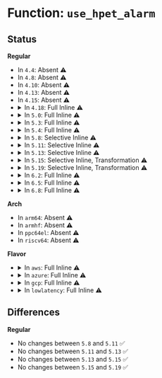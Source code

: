 # Function: <code>use_hpet_alarm</code>

## Status
<b>Regular</b>
<ul>
<li>
In <code>4.4</code>: Absent ⚠️
</li>
<li>
In <code>4.8</code>: Absent ⚠️
</li>
<li>
In <code>4.10</code>: Absent ⚠️
</li>
<li>
In <code>4.13</code>: Absent ⚠️
</li>
<li>
In <code>4.15</code>: Absent ⚠️
</li>
<li>
<details>
<summary>In <code>4.18</code>: Full Inline ⚠️</summary>

**Collision:** Unique Static

**Inline:** Full

**Transformation:** False

**Instances:**

```
In drivers/rtc/rtc-cmos.c (ffffffff817d1b72)
Location: drivers/rtc/rtc-cmos.c:170
Inline: True
Inline callers:
  - drivers/rtc/rtc-cmos.c:cmos_resume
  - drivers/rtc/rtc-cmos.c:cmos_resume
  - drivers/rtc/rtc-cmos.c:cmos_resume
  - drivers/rtc/rtc-cmos.c:cmos_suspend
  - drivers/rtc/rtc-cmos.c:cmos_do_remove
  - drivers/rtc/rtc-cmos.c:cmos_do_probe
  - drivers/rtc/rtc-cmos.c:cmos_do_probe
  - drivers/rtc/rtc-cmos.c:cmos_do_probe
  - drivers/rtc/rtc-cmos.c:cmos_do_probe
  - drivers/rtc/rtc-cmos.c:cmos_interrupt
  - drivers/rtc/rtc-cmos.c:cmos_interrupt
  - drivers/rtc/rtc-cmos.c:cmos_procfs
  - drivers/rtc/rtc-cmos.c:cmos_set_alarm
  - drivers/rtc/rtc-cmos.c:cmos_irq_disable
  - drivers/rtc/rtc-cmos.c:cmos_checkintr
```
</details>
</li>
<li>
<details>
<summary>In <code>5.0</code>: Full Inline ⚠️</summary>

**Collision:** Unique Static

**Inline:** Full

**Transformation:** False

**Instances:**

```
In drivers/rtc/rtc-cmos.c (ffffffff817f8cc4)
Location: drivers/rtc/rtc-cmos.c:183
Inline: True
Inline callers:
  - drivers/rtc/rtc-cmos.c:cmos_resume
  - drivers/rtc/rtc-cmos.c:cmos_resume
  - drivers/rtc/rtc-cmos.c:cmos_resume
  - drivers/rtc/rtc-cmos.c:cmos_resume
  - drivers/rtc/rtc-cmos.c:cmos_resume
  - drivers/rtc/rtc-cmos.c:cmos_resume
  - drivers/rtc/rtc-cmos.c:cmos_suspend
  - drivers/rtc/rtc-cmos.c:cmos_suspend
  - drivers/rtc/rtc-cmos.c:cmos_do_remove
  - drivers/rtc/rtc-cmos.c:cmos_do_remove
  - drivers/rtc/rtc-cmos.c:cmos_do_probe
  - drivers/rtc/rtc-cmos.c:cmos_do_probe
  - drivers/rtc/rtc-cmos.c:cmos_do_probe
  - drivers/rtc/rtc-cmos.c:cmos_do_probe
  - drivers/rtc/rtc-cmos.c:cmos_do_probe
  - drivers/rtc/rtc-cmos.c:cmos_do_probe
  - drivers/rtc/rtc-cmos.c:cmos_do_probe
  - drivers/rtc/rtc-cmos.c:cmos_do_probe
  - drivers/rtc/rtc-cmos.c:cmos_interrupt
  - drivers/rtc/rtc-cmos.c:cmos_interrupt
  - drivers/rtc/rtc-cmos.c:cmos_interrupt
  - drivers/rtc/rtc-cmos.c:cmos_interrupt
  - drivers/rtc/rtc-cmos.c:cmos_procfs
  - drivers/rtc/rtc-cmos.c:cmos_procfs
  - drivers/rtc/rtc-cmos.c:cmos_set_alarm
  - drivers/rtc/rtc-cmos.c:cmos_set_alarm
  - drivers/rtc/rtc-cmos.c:cmos_irq_disable
  - drivers/rtc/rtc-cmos.c:cmos_irq_disable
  - drivers/rtc/rtc-cmos.c:cmos_checkintr
  - drivers/rtc/rtc-cmos.c:cmos_checkintr
```
</details>
</li>
<li>
<details>
<summary>In <code>5.3</code>: Full Inline ⚠️</summary>

**Collision:** Unique Static

**Inline:** Full

**Transformation:** False

**Instances:**

```
In drivers/rtc/rtc-cmos.c (ffffffff818398da)
Location: drivers/rtc/rtc-cmos.c:179
Inline: True
Inline callers:
  - drivers/rtc/rtc-cmos.c:cmos_resume
  - drivers/rtc/rtc-cmos.c:cmos_resume
  - drivers/rtc/rtc-cmos.c:cmos_resume
  - drivers/rtc/rtc-cmos.c:cmos_resume
  - drivers/rtc/rtc-cmos.c:cmos_resume
  - drivers/rtc/rtc-cmos.c:cmos_resume
  - drivers/rtc/rtc-cmos.c:cmos_suspend
  - drivers/rtc/rtc-cmos.c:cmos_suspend
  - drivers/rtc/rtc-cmos.c:cmos_do_remove
  - drivers/rtc/rtc-cmos.c:cmos_do_remove
  - drivers/rtc/rtc-cmos.c:cmos_do_probe
  - drivers/rtc/rtc-cmos.c:cmos_do_probe
  - drivers/rtc/rtc-cmos.c:cmos_do_probe
  - drivers/rtc/rtc-cmos.c:cmos_do_probe
  - drivers/rtc/rtc-cmos.c:cmos_do_probe
  - drivers/rtc/rtc-cmos.c:cmos_do_probe
  - drivers/rtc/rtc-cmos.c:cmos_do_probe
  - drivers/rtc/rtc-cmos.c:cmos_do_probe
  - drivers/rtc/rtc-cmos.c:cmos_interrupt
  - drivers/rtc/rtc-cmos.c:cmos_interrupt
  - drivers/rtc/rtc-cmos.c:cmos_interrupt
  - drivers/rtc/rtc-cmos.c:cmos_interrupt
  - drivers/rtc/rtc-cmos.c:cmos_procfs
  - drivers/rtc/rtc-cmos.c:cmos_procfs
  - drivers/rtc/rtc-cmos.c:cmos_set_alarm
  - drivers/rtc/rtc-cmos.c:cmos_set_alarm
  - drivers/rtc/rtc-cmos.c:cmos_irq_disable
  - drivers/rtc/rtc-cmos.c:cmos_irq_disable
  - drivers/rtc/rtc-cmos.c:cmos_checkintr
  - drivers/rtc/rtc-cmos.c:cmos_checkintr
```
</details>
</li>
<li>
<details>
<summary>In <code>5.4</code>: Full Inline ⚠️</summary>

**Collision:** Unique Static

**Inline:** Full

**Transformation:** False

**Instances:**

```
In drivers/rtc/rtc-cmos.c (ffffffff8186b24a)
Location: drivers/rtc/rtc-cmos.c:179
Inline: True
Inline callers:
  - drivers/rtc/rtc-cmos.c:cmos_resume
  - drivers/rtc/rtc-cmos.c:cmos_resume
  - drivers/rtc/rtc-cmos.c:cmos_resume
  - drivers/rtc/rtc-cmos.c:cmos_resume
  - drivers/rtc/rtc-cmos.c:cmos_resume
  - drivers/rtc/rtc-cmos.c:cmos_resume
  - drivers/rtc/rtc-cmos.c:cmos_suspend
  - drivers/rtc/rtc-cmos.c:cmos_suspend
  - drivers/rtc/rtc-cmos.c:cmos_do_remove
  - drivers/rtc/rtc-cmos.c:cmos_do_remove
  - drivers/rtc/rtc-cmos.c:cmos_do_probe
  - drivers/rtc/rtc-cmos.c:cmos_do_probe
  - drivers/rtc/rtc-cmos.c:cmos_do_probe
  - drivers/rtc/rtc-cmos.c:cmos_do_probe
  - drivers/rtc/rtc-cmos.c:cmos_do_probe
  - drivers/rtc/rtc-cmos.c:cmos_do_probe
  - drivers/rtc/rtc-cmos.c:cmos_do_probe
  - drivers/rtc/rtc-cmos.c:cmos_do_probe
  - drivers/rtc/rtc-cmos.c:cmos_interrupt
  - drivers/rtc/rtc-cmos.c:cmos_interrupt
  - drivers/rtc/rtc-cmos.c:cmos_interrupt
  - drivers/rtc/rtc-cmos.c:cmos_interrupt
  - drivers/rtc/rtc-cmos.c:cmos_procfs
  - drivers/rtc/rtc-cmos.c:cmos_procfs
  - drivers/rtc/rtc-cmos.c:cmos_set_alarm
  - drivers/rtc/rtc-cmos.c:cmos_set_alarm
  - drivers/rtc/rtc-cmos.c:cmos_irq_disable
  - drivers/rtc/rtc-cmos.c:cmos_irq_disable
  - drivers/rtc/rtc-cmos.c:cmos_checkintr
  - drivers/rtc/rtc-cmos.c:cmos_checkintr
```
</details>
</li>
<li>
<details>
<summary>In <code>5.8</code>: Selective Inline ⚠️</summary>

```c
int use_hpet_alarm();
```

**Collision:** Unique Static

**Inline:** Selective

**Transformation:** False

**Instances:**

```
In drivers/rtc/rtc-cmos.c (ffffffff8193ef62)
Location: drivers/rtc/rtc-cmos.c:179
Inline: True
Inline callers:
  - drivers/rtc/rtc-cmos.c:cmos_resume
  - drivers/rtc/rtc-cmos.c:cmos_resume
  - drivers/rtc/rtc-cmos.c:cmos_resume
  - drivers/rtc/rtc-cmos.c:cmos_resume
  - drivers/rtc/rtc-cmos.c:cmos_resume
  - drivers/rtc/rtc-cmos.c:cmos_resume
  - drivers/rtc/rtc-cmos.c:cmos_suspend
  - drivers/rtc/rtc-cmos.c:cmos_suspend
  - drivers/rtc/rtc-cmos.c:cmos_do_probe
  - drivers/rtc/rtc-cmos.c:cmos_do_probe
  - drivers/rtc/rtc-cmos.c:cmos_do_probe
  - drivers/rtc/rtc-cmos.c:cmos_do_probe
  - drivers/rtc/rtc-cmos.c:cmos_do_probe
  - drivers/rtc/rtc-cmos.c:cmos_do_probe
  - drivers/rtc/rtc-cmos.c:cmos_interrupt
  - drivers/rtc/rtc-cmos.c:cmos_interrupt
  - drivers/rtc/rtc-cmos.c:cmos_interrupt
  - drivers/rtc/rtc-cmos.c:cmos_interrupt
  - drivers/rtc/rtc-cmos.c:cmos_procfs
  - drivers/rtc/rtc-cmos.c:cmos_procfs
  - drivers/rtc/rtc-cmos.c:cmos_set_alarm
  - drivers/rtc/rtc-cmos.c:cmos_set_alarm
  - drivers/rtc/rtc-cmos.c:cmos_irq_disable
  - drivers/rtc/rtc-cmos.c:cmos_irq_disable
  - drivers/rtc/rtc-cmos.c:cmos_checkintr
  - drivers/rtc/rtc-cmos.c:cmos_checkintr
Direct callers:
  - drivers/rtc/rtc-cmos.c:cmos_do_probe
```
**Symbols:**

```
ffffffff8193db60-ffffffff8193db7c: use_hpet_alarm (STB_LOCAL)
```
</details>
</li>
<li>
<details>
<summary>In <code>5.11</code>: Selective Inline ⚠️</summary>

```c
int use_hpet_alarm();
```

**Collision:** Unique Static

**Inline:** Selective

**Transformation:** False

**Instances:**

```
In drivers/rtc/rtc-cmos.c (ffffffff81944af2)
Location: drivers/rtc/rtc-cmos.c:179
Inline: True
Inline callers:
  - drivers/rtc/rtc-cmos.c:cmos_resume
  - drivers/rtc/rtc-cmos.c:cmos_resume
  - drivers/rtc/rtc-cmos.c:cmos_resume
  - drivers/rtc/rtc-cmos.c:cmos_resume
  - drivers/rtc/rtc-cmos.c:cmos_resume
  - drivers/rtc/rtc-cmos.c:cmos_resume
  - drivers/rtc/rtc-cmos.c:cmos_suspend
  - drivers/rtc/rtc-cmos.c:cmos_suspend
  - drivers/rtc/rtc-cmos.c:cmos_do_probe
  - drivers/rtc/rtc-cmos.c:cmos_do_probe
  - drivers/rtc/rtc-cmos.c:cmos_do_probe
  - drivers/rtc/rtc-cmos.c:cmos_do_probe
  - drivers/rtc/rtc-cmos.c:cmos_do_probe
  - drivers/rtc/rtc-cmos.c:cmos_do_probe
  - drivers/rtc/rtc-cmos.c:cmos_interrupt
  - drivers/rtc/rtc-cmos.c:cmos_interrupt
  - drivers/rtc/rtc-cmos.c:cmos_interrupt
  - drivers/rtc/rtc-cmos.c:cmos_interrupt
  - drivers/rtc/rtc-cmos.c:cmos_procfs
  - drivers/rtc/rtc-cmos.c:cmos_procfs
  - drivers/rtc/rtc-cmos.c:cmos_set_alarm
  - drivers/rtc/rtc-cmos.c:cmos_set_alarm
  - drivers/rtc/rtc-cmos.c:cmos_irq_disable
  - drivers/rtc/rtc-cmos.c:cmos_irq_disable
  - drivers/rtc/rtc-cmos.c:cmos_checkintr
  - drivers/rtc/rtc-cmos.c:cmos_checkintr
Direct callers:
  - drivers/rtc/rtc-cmos.c:cmos_do_probe
```
**Symbols:**

```
ffffffff81943be0-ffffffff81943bfc: use_hpet_alarm (STB_LOCAL)
```
</details>
</li>
<li>
<details>
<summary>In <code>5.13</code>: Selective Inline ⚠️</summary>

```c
int use_hpet_alarm();
```

**Collision:** Unique Static

**Inline:** Selective

**Transformation:** False

**Instances:**

```
In drivers/rtc/rtc-cmos.c (ffffffff819282b5)
Location: drivers/rtc/rtc-cmos.c:179
Inline: True
Inline callers:
  - drivers/rtc/rtc-cmos.c:cmos_resume
  - drivers/rtc/rtc-cmos.c:cmos_resume
  - drivers/rtc/rtc-cmos.c:cmos_resume
  - drivers/rtc/rtc-cmos.c:cmos_resume
  - drivers/rtc/rtc-cmos.c:cmos_resume
  - drivers/rtc/rtc-cmos.c:cmos_resume
  - drivers/rtc/rtc-cmos.c:cmos_suspend
  - drivers/rtc/rtc-cmos.c:cmos_suspend
  - drivers/rtc/rtc-cmos.c:cmos_do_probe
  - drivers/rtc/rtc-cmos.c:cmos_do_probe
  - drivers/rtc/rtc-cmos.c:cmos_do_probe
  - drivers/rtc/rtc-cmos.c:cmos_do_probe
  - drivers/rtc/rtc-cmos.c:cmos_do_probe
  - drivers/rtc/rtc-cmos.c:cmos_do_probe
  - drivers/rtc/rtc-cmos.c:cmos_interrupt
  - drivers/rtc/rtc-cmos.c:cmos_interrupt
  - drivers/rtc/rtc-cmos.c:cmos_interrupt
  - drivers/rtc/rtc-cmos.c:cmos_interrupt
  - drivers/rtc/rtc-cmos.c:cmos_procfs
  - drivers/rtc/rtc-cmos.c:cmos_procfs
  - drivers/rtc/rtc-cmos.c:cmos_set_alarm
  - drivers/rtc/rtc-cmos.c:cmos_set_alarm
  - drivers/rtc/rtc-cmos.c:cmos_irq_disable
  - drivers/rtc/rtc-cmos.c:cmos_irq_disable
  - drivers/rtc/rtc-cmos.c:cmos_checkintr
  - drivers/rtc/rtc-cmos.c:cmos_checkintr
Direct callers:
  - drivers/rtc/rtc-cmos.c:cmos_do_probe
```
**Symbols:**

```
ffffffff81927410-ffffffff8192742c: use_hpet_alarm (STB_LOCAL)
```
</details>
</li>
<li>
<details>
<summary>In <code>5.15</code>: Selective Inline, Transformation ⚠️</summary>

```c
int use_hpet_alarm();
```

**Collision:** Unique Static

**Inline:** Selective

**Transformation:** True

**Instances:**

```
In drivers/rtc/rtc-cmos.c (ffffffff819cba6b)
Location: drivers/rtc/rtc-cmos.c:179
Inline: True
Inline callers:
  - drivers/rtc/rtc-cmos.c:cmos_resume
  - drivers/rtc/rtc-cmos.c:cmos_resume
  - drivers/rtc/rtc-cmos.c:cmos_resume
  - drivers/rtc/rtc-cmos.c:cmos_resume
  - drivers/rtc/rtc-cmos.c:cmos_resume
  - drivers/rtc/rtc-cmos.c:cmos_resume
  - drivers/rtc/rtc-cmos.c:cmos_suspend
  - drivers/rtc/rtc-cmos.c:cmos_suspend
  - drivers/rtc/rtc-cmos.c:cmos_do_probe
  - drivers/rtc/rtc-cmos.c:cmos_do_probe
  - drivers/rtc/rtc-cmos.c:cmos_do_probe
  - drivers/rtc/rtc-cmos.c:cmos_do_probe
  - drivers/rtc/rtc-cmos.c:cmos_do_probe
  - drivers/rtc/rtc-cmos.c:cmos_do_probe
  - drivers/rtc/rtc-cmos.c:cmos_interrupt
  - drivers/rtc/rtc-cmos.c:cmos_interrupt
  - drivers/rtc/rtc-cmos.c:cmos_interrupt
  - drivers/rtc/rtc-cmos.c:cmos_interrupt
  - drivers/rtc/rtc-cmos.c:cmos_procfs
  - drivers/rtc/rtc-cmos.c:cmos_procfs
  - drivers/rtc/rtc-cmos.c:cmos_set_alarm
  - drivers/rtc/rtc-cmos.c:cmos_set_alarm
  - drivers/rtc/rtc-cmos.c:cmos_irq_disable
  - drivers/rtc/rtc-cmos.c:cmos_irq_disable
  - drivers/rtc/rtc-cmos.c:cmos_checkintr
  - drivers/rtc/rtc-cmos.c:cmos_checkintr
Direct callers:
  - drivers/rtc/rtc-cmos.c:cmos_do_probe
```
**Symbols:**

```
ffffffff819ca320-ffffffff819ca34d: use_hpet_alarm (STB_LOCAL)
ffffffff81d251b7-ffffffff81d251d2: use_hpet_alarm.cold (STB_LOCAL)
```
</details>
</li>
<li>
<details>
<summary>In <code>5.19</code>: Selective Inline, Transformation ⚠️</summary>

```c
int use_hpet_alarm();
```

**Collision:** Unique Static

**Inline:** Selective

**Transformation:** True

**Instances:**

```
In drivers/rtc/rtc-cmos.c (ffffffff81b2d2d9)
Location: drivers/rtc/rtc-cmos.c:179
Inline: True
Inline callers:
  - drivers/rtc/rtc-cmos.c:cmos_resume
  - drivers/rtc/rtc-cmos.c:cmos_resume
  - drivers/rtc/rtc-cmos.c:cmos_resume
  - drivers/rtc/rtc-cmos.c:cmos_suspend
  - drivers/rtc/rtc-cmos.c:cmos_do_probe
  - drivers/rtc/rtc-cmos.c:cmos_do_probe
  - drivers/rtc/rtc-cmos.c:cmos_do_probe
  - drivers/rtc/rtc-cmos.c:cmos_interrupt
  - drivers/rtc/rtc-cmos.c:cmos_interrupt
  - drivers/rtc/rtc-cmos.c:cmos_procfs
  - drivers/rtc/rtc-cmos.c:cmos_set_alarm_callback
  - drivers/rtc/rtc-cmos.c:cmos_irq_disable
  - drivers/rtc/rtc-cmos.c:cmos_checkintr
Direct callers:
  - drivers/rtc/rtc-cmos.c:cmos_do_probe
```
**Symbols:**

```
ffffffff81b2c040-ffffffff81b2c07d: use_hpet_alarm (STB_LOCAL)
ffffffff81ef0fec-ffffffff81ef1007: use_hpet_alarm.cold (STB_LOCAL)
```
</details>
</li>
<li>
<details>
<summary>In <code>6.2</code>: Full Inline ⚠️</summary>

**Collision:** Unique Static

**Inline:** Full

**Transformation:** False

**Instances:**

```
In drivers/rtc/rtc-cmos.c (ffffffff81cc0bb9)
Location: drivers/rtc/rtc-cmos.c:179
Inline: True
Inline callers:
  - drivers/rtc/rtc-cmos.c:cmos_resume
  - drivers/rtc/rtc-cmos.c:cmos_resume
  - drivers/rtc/rtc-cmos.c:cmos_resume
  - drivers/rtc/rtc-cmos.c:cmos_suspend
  - drivers/rtc/rtc-cmos.c:cmos_do_remove
  - drivers/rtc/rtc-cmos.c:cmos_do_probe
  - drivers/rtc/rtc-cmos.c:cmos_do_probe
  - drivers/rtc/rtc-cmos.c:cmos_do_probe
  - drivers/rtc/rtc-cmos.c:cmos_do_probe
  - drivers/rtc/rtc-cmos.c:cmos_interrupt
  - drivers/rtc/rtc-cmos.c:cmos_interrupt
  - drivers/rtc/rtc-cmos.c:cmos_procfs
  - drivers/rtc/rtc-cmos.c:cmos_set_alarm_callback
  - drivers/rtc/rtc-cmos.c:cmos_irq_disable
  - drivers/rtc/rtc-cmos.c:cmos_checkintr
```
</details>
</li>
<li>
<details>
<summary>In <code>6.5</code>: Full Inline ⚠️</summary>

**Collision:** Unique Static

**Inline:** Full

**Transformation:** False

**Instances:**

```
In drivers/rtc/rtc-cmos.c (ffffffff81d2858a)
Location: drivers/rtc/rtc-cmos.c:179
Inline: True
Inline callers:
  - drivers/rtc/rtc-cmos.c:cmos_resume
  - drivers/rtc/rtc-cmos.c:cmos_resume
  - drivers/rtc/rtc-cmos.c:cmos_resume
  - drivers/rtc/rtc-cmos.c:cmos_suspend
  - drivers/rtc/rtc-cmos.c:cmos_do_remove
  - drivers/rtc/rtc-cmos.c:cmos_do_probe
  - drivers/rtc/rtc-cmos.c:cmos_do_probe
  - drivers/rtc/rtc-cmos.c:cmos_do_probe
  - drivers/rtc/rtc-cmos.c:cmos_do_probe
  - drivers/rtc/rtc-cmos.c:cmos_interrupt
  - drivers/rtc/rtc-cmos.c:cmos_interrupt
  - drivers/rtc/rtc-cmos.c:cmos_procfs
  - drivers/rtc/rtc-cmos.c:cmos_set_alarm_callback
  - drivers/rtc/rtc-cmos.c:cmos_irq_disable
  - drivers/rtc/rtc-cmos.c:cmos_checkintr
```
</details>
</li>
<li>
<details>
<summary>In <code>6.8</code>: Full Inline ⚠️</summary>

**Collision:** Unique Static

**Inline:** Full

**Transformation:** False

**Instances:**

```
In drivers/rtc/rtc-cmos.c (ffffffff81dde3aa)
Location: drivers/rtc/rtc-cmos.c:179
Inline: True
Inline callers:
  - drivers/rtc/rtc-cmos.c:cmos_resume
  - drivers/rtc/rtc-cmos.c:cmos_resume
  - drivers/rtc/rtc-cmos.c:cmos_resume
  - drivers/rtc/rtc-cmos.c:cmos_suspend
  - drivers/rtc/rtc-cmos.c:cmos_do_remove
  - drivers/rtc/rtc-cmos.c:cmos_do_probe
  - drivers/rtc/rtc-cmos.c:cmos_do_probe
  - drivers/rtc/rtc-cmos.c:cmos_do_probe
  - drivers/rtc/rtc-cmos.c:cmos_do_probe
  - drivers/rtc/rtc-cmos.c:cmos_interrupt
  - drivers/rtc/rtc-cmos.c:cmos_interrupt
  - drivers/rtc/rtc-cmos.c:cmos_procfs
  - drivers/rtc/rtc-cmos.c:cmos_set_alarm_callback
  - drivers/rtc/rtc-cmos.c:cmos_irq_disable
  - drivers/rtc/rtc-cmos.c:cmos_checkintr
```
</details>
</li>
</ul>
<b>Arch</b>
<ul>
<li>
In <code>arm64</code>: Absent ⚠️
</li>
<li>
In <code>armhf</code>: Absent ⚠️
</li>
<li>
In <code>ppc64el</code>: Absent ⚠️
</li>
<li>
In <code>riscv64</code>: Absent ⚠️
</li>
</ul>
<b>Flavor</b>
<ul>
<li>
<details>
<summary>In <code>aws</code>: Full Inline ⚠️</summary>

**Collision:** Unique Static

**Inline:** Full

**Transformation:** False

**Instances:**

```
In drivers/rtc/rtc-cmos.c (ffffffff8181defa)
Location: drivers/rtc/rtc-cmos.c:179
Inline: True
Inline callers:
  - drivers/rtc/rtc-cmos.c:cmos_resume
  - drivers/rtc/rtc-cmos.c:cmos_resume
  - drivers/rtc/rtc-cmos.c:cmos_resume
  - drivers/rtc/rtc-cmos.c:cmos_resume
  - drivers/rtc/rtc-cmos.c:cmos_resume
  - drivers/rtc/rtc-cmos.c:cmos_resume
  - drivers/rtc/rtc-cmos.c:cmos_suspend
  - drivers/rtc/rtc-cmos.c:cmos_suspend
  - drivers/rtc/rtc-cmos.c:cmos_do_remove
  - drivers/rtc/rtc-cmos.c:cmos_do_remove
  - drivers/rtc/rtc-cmos.c:cmos_do_probe
  - drivers/rtc/rtc-cmos.c:cmos_do_probe
  - drivers/rtc/rtc-cmos.c:cmos_do_probe
  - drivers/rtc/rtc-cmos.c:cmos_do_probe
  - drivers/rtc/rtc-cmos.c:cmos_do_probe
  - drivers/rtc/rtc-cmos.c:cmos_do_probe
  - drivers/rtc/rtc-cmos.c:cmos_do_probe
  - drivers/rtc/rtc-cmos.c:cmos_do_probe
  - drivers/rtc/rtc-cmos.c:cmos_interrupt
  - drivers/rtc/rtc-cmos.c:cmos_interrupt
  - drivers/rtc/rtc-cmos.c:cmos_interrupt
  - drivers/rtc/rtc-cmos.c:cmos_interrupt
  - drivers/rtc/rtc-cmos.c:cmos_procfs
  - drivers/rtc/rtc-cmos.c:cmos_procfs
  - drivers/rtc/rtc-cmos.c:cmos_set_alarm
  - drivers/rtc/rtc-cmos.c:cmos_set_alarm
  - drivers/rtc/rtc-cmos.c:cmos_irq_disable
  - drivers/rtc/rtc-cmos.c:cmos_irq_disable
  - drivers/rtc/rtc-cmos.c:cmos_checkintr
  - drivers/rtc/rtc-cmos.c:cmos_checkintr
```
</details>
</li>
<li>
<details>
<summary>In <code>azure</code>: Full Inline ⚠️</summary>

**Collision:** Unique Static

**Inline:** Full

**Transformation:** False

**Instances:**

```
In drivers/rtc/rtc-cmos.c (ffffffff817e55aa)
Location: drivers/rtc/rtc-cmos.c:179
Inline: True
Inline callers:
  - drivers/rtc/rtc-cmos.c:cmos_resume
  - drivers/rtc/rtc-cmos.c:cmos_resume
  - drivers/rtc/rtc-cmos.c:cmos_resume
  - drivers/rtc/rtc-cmos.c:cmos_resume
  - drivers/rtc/rtc-cmos.c:cmos_resume
  - drivers/rtc/rtc-cmos.c:cmos_resume
  - drivers/rtc/rtc-cmos.c:cmos_suspend
  - drivers/rtc/rtc-cmos.c:cmos_suspend
  - drivers/rtc/rtc-cmos.c:cmos_do_remove
  - drivers/rtc/rtc-cmos.c:cmos_do_remove
  - drivers/rtc/rtc-cmos.c:cmos_do_probe
  - drivers/rtc/rtc-cmos.c:cmos_do_probe
  - drivers/rtc/rtc-cmos.c:cmos_do_probe
  - drivers/rtc/rtc-cmos.c:cmos_do_probe
  - drivers/rtc/rtc-cmos.c:cmos_do_probe
  - drivers/rtc/rtc-cmos.c:cmos_do_probe
  - drivers/rtc/rtc-cmos.c:cmos_do_probe
  - drivers/rtc/rtc-cmos.c:cmos_do_probe
  - drivers/rtc/rtc-cmos.c:cmos_interrupt
  - drivers/rtc/rtc-cmos.c:cmos_interrupt
  - drivers/rtc/rtc-cmos.c:cmos_interrupt
  - drivers/rtc/rtc-cmos.c:cmos_interrupt
  - drivers/rtc/rtc-cmos.c:cmos_procfs
  - drivers/rtc/rtc-cmos.c:cmos_procfs
  - drivers/rtc/rtc-cmos.c:cmos_set_alarm
  - drivers/rtc/rtc-cmos.c:cmos_set_alarm
  - drivers/rtc/rtc-cmos.c:cmos_irq_disable
  - drivers/rtc/rtc-cmos.c:cmos_irq_disable
  - drivers/rtc/rtc-cmos.c:cmos_checkintr
  - drivers/rtc/rtc-cmos.c:cmos_checkintr
```
</details>
</li>
<li>
<details>
<summary>In <code>gcp</code>: Full Inline ⚠️</summary>

**Collision:** Unique Static

**Inline:** Full

**Transformation:** False

**Instances:**

```
In drivers/rtc/rtc-cmos.c (ffffffff8185f3da)
Location: drivers/rtc/rtc-cmos.c:179
Inline: True
Inline callers:
  - drivers/rtc/rtc-cmos.c:cmos_resume
  - drivers/rtc/rtc-cmos.c:cmos_resume
  - drivers/rtc/rtc-cmos.c:cmos_resume
  - drivers/rtc/rtc-cmos.c:cmos_resume
  - drivers/rtc/rtc-cmos.c:cmos_resume
  - drivers/rtc/rtc-cmos.c:cmos_resume
  - drivers/rtc/rtc-cmos.c:cmos_suspend
  - drivers/rtc/rtc-cmos.c:cmos_suspend
  - drivers/rtc/rtc-cmos.c:cmos_do_remove
  - drivers/rtc/rtc-cmos.c:cmos_do_remove
  - drivers/rtc/rtc-cmos.c:cmos_do_probe
  - drivers/rtc/rtc-cmos.c:cmos_do_probe
  - drivers/rtc/rtc-cmos.c:cmos_do_probe
  - drivers/rtc/rtc-cmos.c:cmos_do_probe
  - drivers/rtc/rtc-cmos.c:cmos_do_probe
  - drivers/rtc/rtc-cmos.c:cmos_do_probe
  - drivers/rtc/rtc-cmos.c:cmos_do_probe
  - drivers/rtc/rtc-cmos.c:cmos_do_probe
  - drivers/rtc/rtc-cmos.c:cmos_interrupt
  - drivers/rtc/rtc-cmos.c:cmos_interrupt
  - drivers/rtc/rtc-cmos.c:cmos_interrupt
  - drivers/rtc/rtc-cmos.c:cmos_interrupt
  - drivers/rtc/rtc-cmos.c:cmos_procfs
  - drivers/rtc/rtc-cmos.c:cmos_procfs
  - drivers/rtc/rtc-cmos.c:cmos_set_alarm
  - drivers/rtc/rtc-cmos.c:cmos_set_alarm
  - drivers/rtc/rtc-cmos.c:cmos_irq_disable
  - drivers/rtc/rtc-cmos.c:cmos_irq_disable
  - drivers/rtc/rtc-cmos.c:cmos_checkintr
  - drivers/rtc/rtc-cmos.c:cmos_checkintr
```
</details>
</li>
<li>
<details>
<summary>In <code>lowlatency</code>: Full Inline ⚠️</summary>

**Collision:** Unique Static

**Inline:** Full

**Transformation:** False

**Instances:**

```
In drivers/rtc/rtc-cmos.c (ffffffff8187a25a)
Location: drivers/rtc/rtc-cmos.c:179
Inline: True
Inline callers:
  - drivers/rtc/rtc-cmos.c:cmos_resume
  - drivers/rtc/rtc-cmos.c:cmos_resume
  - drivers/rtc/rtc-cmos.c:cmos_resume
  - drivers/rtc/rtc-cmos.c:cmos_resume
  - drivers/rtc/rtc-cmos.c:cmos_resume
  - drivers/rtc/rtc-cmos.c:cmos_resume
  - drivers/rtc/rtc-cmos.c:cmos_suspend
  - drivers/rtc/rtc-cmos.c:cmos_suspend
  - drivers/rtc/rtc-cmos.c:cmos_do_remove
  - drivers/rtc/rtc-cmos.c:cmos_do_remove
  - drivers/rtc/rtc-cmos.c:cmos_do_probe
  - drivers/rtc/rtc-cmos.c:cmos_do_probe
  - drivers/rtc/rtc-cmos.c:cmos_do_probe
  - drivers/rtc/rtc-cmos.c:cmos_do_probe
  - drivers/rtc/rtc-cmos.c:cmos_do_probe
  - drivers/rtc/rtc-cmos.c:cmos_do_probe
  - drivers/rtc/rtc-cmos.c:cmos_do_probe
  - drivers/rtc/rtc-cmos.c:cmos_do_probe
  - drivers/rtc/rtc-cmos.c:cmos_interrupt
  - drivers/rtc/rtc-cmos.c:cmos_interrupt
  - drivers/rtc/rtc-cmos.c:cmos_interrupt
  - drivers/rtc/rtc-cmos.c:cmos_interrupt
  - drivers/rtc/rtc-cmos.c:cmos_procfs
  - drivers/rtc/rtc-cmos.c:cmos_procfs
  - drivers/rtc/rtc-cmos.c:cmos_set_alarm
  - drivers/rtc/rtc-cmos.c:cmos_set_alarm
  - drivers/rtc/rtc-cmos.c:cmos_irq_disable
  - drivers/rtc/rtc-cmos.c:cmos_irq_disable
  - drivers/rtc/rtc-cmos.c:cmos_checkintr
  - drivers/rtc/rtc-cmos.c:cmos_checkintr
```
</details>
</li>
</ul>

## Differences
<b>Regular</b>
<ul>
<li>
No changes between <code>5.8</code> and <code>5.11</code> ✅
</li>
<li>
No changes between <code>5.11</code> and <code>5.13</code> ✅
</li>
<li>
No changes between <code>5.13</code> and <code>5.15</code> ✅
</li>
<li>
No changes between <code>5.15</code> and <code>5.19</code> ✅
</li>
</ul>
